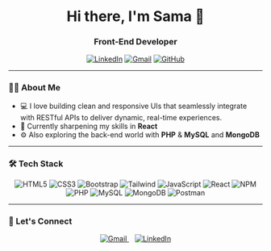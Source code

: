 <h1 align="center">Hi there, I'm Sama 👋</h1>
<h3 align="center">Front-End Developer</h3>

<p align="center">
  <a href="https://linkedin.com/in/samamanavi"><img src="https://img.icons8.com/fluency/48/linkedin.png" alt="LinkedIn"/></a>
  <a href="mailto:samamanavi1881@gmail.com"><img src="https://img.icons8.com/fluency/48/gmail-new.png" alt="Gmail"/></a>
  <a href="https://github.com/SamaManavi"><img src="https://img.icons8.com/fluency/48/github.png" alt="GitHub"/></a>
</p>

---

### 👩‍💻 About Me

- 💻 I love building clean and responsive UIs that seamlessly integrate with RESTful APIs to deliver dynamic, real-time experiences.  
- 🌱 Currently sharpening my skills in **React** 
- ⚙️ Also exploring the back-end world with **PHP** & **MySQL** and **MongoDB** 

---

### 🛠 Tech Stack

<p align="center">
  <img src="https://img.icons8.com/color/48/html-5--v1.png" alt="HTML5"/>
  <img src="https://img.icons8.com/color/48/css3.png" alt="CSS3"/>
  <img src="https://img.icons8.com/color/48/bootstrap.png" alt="Bootstrap"/>
  <img src="https://img.icons8.com/color/48/tailwind_css.png" alt="Tailwind"/>
  <img src="https://img.icons8.com/color/48/javascript--v1.png" alt="JavaScript"/>
  <img src="https://img.icons8.com/office/48/react.png" alt="React"/>
  <img src="https://img.icons8.com/color/48/npm.png" alt="NPM"/>
  <img src="https://img.icons8.com/officel/48/php-logo.png" alt="PHP"/>
  <img src="https://img.icons8.com/color/48/mysql-logo.png" alt="MySQL"/>
  <img src="https://img.icons8.com/external-tal-revivo-color-tal-revivo/48/external-mongodb-a-cross-platform-document-oriented-database-program-logo-color-tal-revivo.png" alt="MongoDB"/>
  <img src="https://img.icons8.com/external-tal-revivo-color-tal-revivo/48/external-postman-is-the-only-complete-api-development-environment-logo-color-tal-revivo.png" alt="Postman"/>
</p>

---

### 💬 Let's Connect

<p align="center">
  <a href="mailto:samamanavi1881@gmail.com">
    <img src="https://img.icons8.com/fluency/48/gmail-new.png" alt="Gmail" title="Send me an Email"/>
  </a>
  &nbsp;&nbsp;
  <a href="https://linkedin.com/in/samamanavi" target="_blank">
    <img src="https://img.icons8.com/fluency/48/linkedin.png" alt="LinkedIn" title="Connect on LinkedIn"/>
  </a>
</p>
